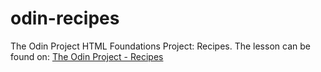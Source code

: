 
# odin-recipes

The Odin Project HTML Foundations Project: Recipes. The lesson can be found on: [The Odin Project - Recipes](https://www.theodinproject.com/paths/foundations/courses/foundations/lessons/recipes)
